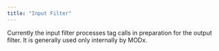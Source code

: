 ```yaml
---
title: "Input Filter"
---
```


Currently the input filter processes tag calls in preparation for the output filter. It is generally used only internally by MODx.
